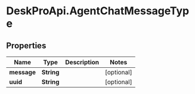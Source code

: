 # DeskProApi.AgentChatMessageType

## Properties
Name | Type | Description | Notes
------------ | ------------- | ------------- | -------------
**message** | **String** |  | [optional] 
**uuid** | **String** |  | [optional] 


